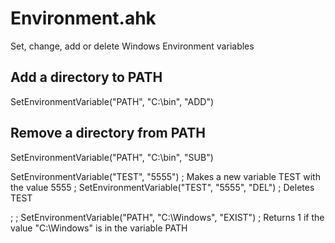 # Environment.ahk
Set, change, add or delete Windows Environment variables

## Add a directory to PATH
SetEnvironmentVariable("PATH", "C:\bin", "ADD")

## Remove a directory from PATH
SetEnvironmentVariable("PATH", "C:\bin", "SUB")




SetEnvironmentVariable("TEST", "5555")                           ; Makes a new variable TEST with the value 5555
; SetEnvironmentVariable("TEST", "5555", "DEL")                    ; Deletes TEST

; 
; SetEnvironmentVariable("PATH", "C:\Windows", "EXIST")            ; Returns 1 if the value "C:\Windows" is in the variable PATH
